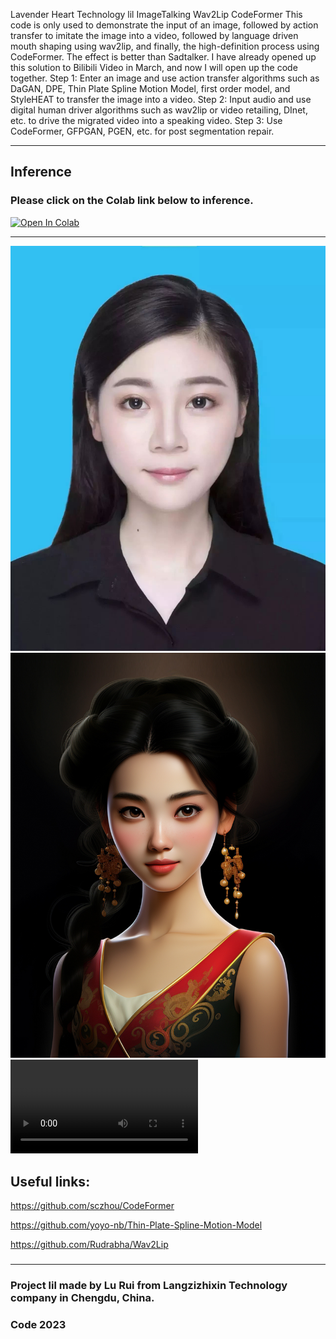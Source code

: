 Lavender Heart Technology lil
ImageTalking Wav2Lip CodeFormer
This code is only used to demonstrate the input of an image, followed by action transfer to imitate the image into a video, followed by language driven mouth shaping using wav2lip, and finally, the high-definition process using CodeFormer.
The effect is better than Sadtalker.
I have already opened up this solution to Bilibili Video in March, and now I will open up the code together.
Step 1: Enter an image and use action transfer algorithms such as DaGAN, DPE, Thin Plate Spline Motion Model, first order model, and StyleHEAT to transfer the image into a video.
Step 2: Input audio and use digital human driver algorithms such as wav2lip or video retailing, DInet, etc. to drive the migrated video into a speaking video.
Step 3: Use CodeFormer, GFPGAN, PGEN, etc. for post segmentation repair.
***
## Inference  
### Please click on the Colab link below to inference.

[![Open In Colab][colab-badge]][colab-notebook]

[colab-notebook]: <https://colab.research.google.com/github/langzizhixin/Wav2Lip-CodeFormer/blob/main/Wav2Lip-CodeFormer.ipynb>

[colab-badge]: <https://colab.research.google.com/assets/colab-badge.svg>

***

![input_image](input_image/100.jpg)
![input_image](input_image/8888.jpg)
![output-video](output/6301.mp4)

## Useful links:
https://github.com/sczhou/CodeFormer

https://github.com/yoyo-nb/Thin-Plate-Spline-Motion-Model

https://github.com/Rudrabha/Wav2Lip
### 
### 

***

### Project lil made by Lu Rui from Langzizhixin Technology company in Chengdu, China.
###  Code 2023
